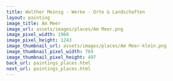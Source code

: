 ```yaml
---
title: Walther Meinig - Werke - Orte & Landschaften
layout: painting
image_title: Am Meer
image_url: assets/images/places/Am Meer.png
image_pixel_width: 1960
image_pixel_height: 1243
image_thumbnail_url: assets/images/places/Am Meer-klein.png
image_thumbnail_pixel_width: 784
image_thumbnail_pixel_height: 497
back_url: paintings_places.html
next_url: paintings_places.html
---
```


